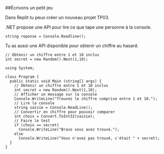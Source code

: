 ##Écrivons un petit jeu

Dans Replit tu peux créer un nouveau projet TP03.

.NET propose une API pour lire ce que tape une personne à la console.
```
string reponse = Console.Readline();
```

Tu as aussi une API disponible pour obtenir un chiffre au hasard.
```
// Obtenir un chiffre entre 1 et 10 inclus
int secret = new Random().Next(1,10);
```

```
using System;

class Program {
  public static void Main (string[] args) {
    // Obtenir un chiffre entre 1 et 10 inclus
    int secret = new Random().Next(1,10);
    // Afficher un message sur la console
    Console.WriteLine("Trouvez le chiffre comprise entre 1 et 10.");
    // Lire la console
    string saisie = Console.ReadLine();
    // Convertir en chiffre pour pouvoir comparer
    int choix = Convert.ToInt32(saisie);
    // Faire le test
    if (choix == secret)
      Console.WriteLine("Bravo vous avez trouvé.");
    else
      Console.WriteLine("Vous n'avez pas trouvé, c'était " + secret);
  }
}
```
